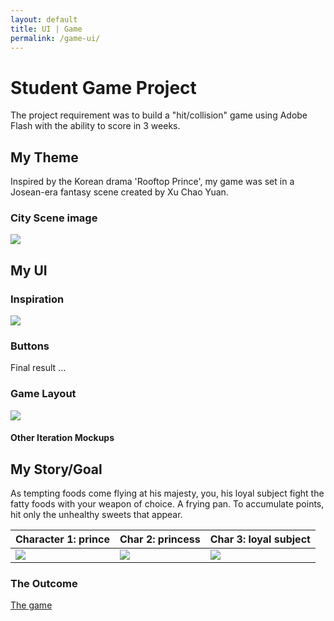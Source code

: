 ```yaml
---
layout: default
title: UI | Game
permalink: /game-ui/
---
```





# [](#header-1)Student Game Project

The project requirement was to build a "hit/collision" game using Adobe Flash with the ability to score in 3 weeks.

## [](#header-2)My Theme

Inspired by the Korean drama 'Rooftop Prince', my game was set in a Josean-era fantasy scene created by Xu Chao Yuan.
### City Scene image

![](https://angela-smithers.github.io/il-mio-portfolio/assets/files/city_scene_by_chaoyuanxu-small.jpg)

## [](#header-2)My UI

### Inspiration
![](https://angela-smithers.github.io/il-mio-portfolio/assets/files/button-ui.png)
### Buttons
Final result ... 

### Game Layout
![](https://angela-smithers.github.io/il-mio-portfolio/assets/files/01-Game-UI-Mockup-Black.jpg)

#### Other Iteration Mockups

## [](#header-2)My Story/Goal

As tempting foods come flying at his majesty, you, his loyal subject fight the fatty foods with your weapon of choice. A frying pan. To accumulate points, hit only the unhealthy sweets that appear.

| Character 1: prince        | Char 2: princess          |  Char 3: loyal subject          |
|:-------------|:------------------|:------|
| ![](https://angela-smithers.github.io/il-mio-portfolio/assets/files/prince.png) | ![](https://angela-smithers.github.io/il-mio-portfolio/assets/files/fighter2.png) | ![](https://angela-smithers.github.io/il-mio-portfolio/assets/files/fighter1.png)  |

### [](#header-3)The Outcome

[The game](https://drive.google.com/open?id=1WWuLee0MGwdOrRdvos2wRBOEfDQJFrnE)
